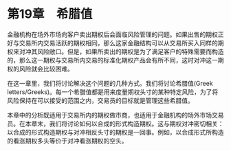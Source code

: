 # 第19章　希腊值

金融机构在场外市场向客户卖出期权后会面临风险管理的问题。如果出售的期权正好与交易所内交易活跃的期权相同，那么这家金融结构可以从交易所买入同样的期权来对冲其风险敞口。但是，如果所卖出的期权是为了满足客户的特殊需要而构造的，那么这一期权与交易所内交易的标准化期权产品会有所不同，这时对冲这一期权的风险就会比较困难。


在这一章里，我们将讨论解决这个问题的几种方式。我们将讨论希腊值(Greek letters/Greeks)。每一个希腊值都是用来度量期权头寸的某种特定风险，为了将风险保持在可以接受的范围之内，交易员的目标就是管理这些希腊值。


本章中的分析既适用于交易所内的期权做市商，也适用于金融机构的场外市场交易员。在本章末，我们将讨论如何以合成的形式构造期权。这与期权对冲密切相关：以合成的形式构造期权与对冲相反头寸的期权是一回事。例如，以合成形式所构造的看涨期权多头等价于对冲看涨期权的空头。